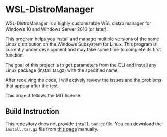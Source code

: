 # WSL-DistroManager

WSL-DistroManager is a highly customizable WSL distro manager for Windows 10 and Windows Server 2016 (or later).

This program helps you install and manage multiple versions of the same Linux distribution on the Windows Subsystem for Linux. This program is currently under development and may take some time to complete its first function.

The goal of this project is to get parameters from the CLI and install any Linux package (install.tar.gz) with the specified name.

After receiving the code, I will actively review the issues and the problems that appear after the test.

This project follows the MIT license.

## Build Instruction

This repository does not provide `intall.tar.gz` file. You can download the `install.tar.gz` file from [this page](https://docs.microsoft.com/en-us/windows/wsl/install-on-server) manually.
